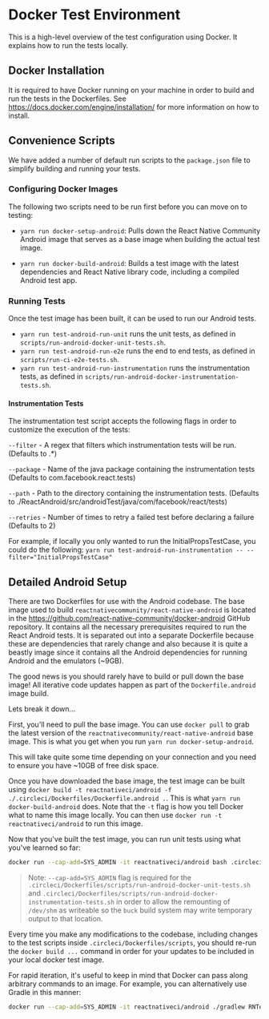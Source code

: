 # Docker Test Environment

This is a high-level overview of the test configuration using Docker. 
It explains how to run the tests locally.

## Docker Installation

It is required to have Docker running on your machine in order to build and run the tests in the Dockerfiles.
See <https://docs.docker.com/engine/installation/> for more information on how to install.

## Convenience Scripts

We have added a number of default run scripts to the `package.json` file to simplify building and running your tests.

### Configuring Docker Images

The following two scripts need to be run first before you can move on to testing:

- `yarn run docker-setup-android`: Pulls down the React Native Community Android image that serves as a base image when building the actual test image.

- `yarn run docker-build-android`: Builds a test image with the latest dependencies and React Native library code, including a compiled Android test app.

### Running Tests

Once the test image has been built, it can be used to run our Android tests.

- `yarn run test-android-run-unit` runs the unit tests, as defined in `scripts/run-android-docker-unit-tests.sh`.
- `yarn run test-android-run-e2e` runs the end to end tests, as defined in `scripts/run-ci-e2e-tests.sh`.
- `yarn run test-android-run-instrumentation` runs the instrumentation tests, as defined in `scripts/run-android-docker-instrumentation-tests.sh`.

#### Instrumentation Tests

The instrumentation test script accepts the following flags in order to customize the execution of the tests:

`--filter` - A regex that filters which instrumentation tests will be run. (Defaults to .*)

`--package` - Name of the java package containing the instrumentation tests (Defaults to com.facebook.react.tests)

`--path` - Path to the directory containing the instrumentation tests. (Defaults to ./ReactAndroid/src/androidTest/java/com/facebook/react/tests)

`--retries` - Number of times to retry a failed test before declaring a failure (Defaults to 2)

For example, if locally you only wanted to run the InitialPropsTestCase, you could do the following:
`yarn run test-android-run-instrumentation -- --filter="InitialPropsTestCase"`

## Detailed Android Setup

There are two Dockerfiles for use with the Android codebase.
The base image used to build `reactnativecommunity/react-native-android` is located in the https://github.com/react-native-community/docker-android GitHub repository. 
It contains all the necessary prerequisites required to run the React Android tests. 
It is separated out into a separate Dockerfile because these are dependencies that rarely change and also because it is quite a beastly image since it contains all the Android dependencies for running Android and the emulators (~9GB).

The good news is you should rarely have to build or pull down the base image!
All iterative code updates happen as part of the `Dockerfile.android` image build.

Lets break it down...

First, you'll need to pull the base image. 
You can use `docker pull` to grab the latest version of the `reactnativecommunity/react-native-android` base image.
This is what you get when you run `yarn run docker-setup-android`.

This will take quite some time depending on your connection and you need to ensure you have ~10GB of free disk space.

Once you have downloaded the base image, the test image can be built using `docker build -t reactnativeci/android -f ./.circleci/Dockerfiles/Dockerfile.android .`. This is what `yarn run docker-build-android` does. Note that the `-t` flag is how you tell Docker what to name this image locally. You can then use `docker run -t reactnativeci/android` to run this image.

Now that you've built the test image, you can run unit tests using what you've learned so far:

```bash
docker run --cap-add=SYS_ADMIN -it reactnativeci/android bash .circleci/Dockerfiles/scripts/run-android-docker-unit-tests.sh
```

> Note: `--cap-add=SYS_ADMIN` flag is required for the `.circleci/Dockerfiles/scripts/run-android-docker-unit-tests.sh` and `.circleci/Dockerfiles/scripts/run-android-docker-instrumentation-tests.sh` in order to allow the remounting of `/dev/shm` as writeable so the `buck` build system may write temporary output to that location.

Every time you make any modifications to the codebase, including changes to the test scripts inside `.circleci/Dockerfiles/scripts`, you should re-run the `docker build ...` command in order for your updates to be included in your local docker test image.

For rapid iteration, it's useful to keep in mind that Docker can pass along arbitrary commands to an image.
For example, you can alternatively use Gradle in this manner:

```bash
docker run --cap-add=SYS_ADMIN -it reactnativeci/android ./gradlew RNTester:android:app:assembleRelease
```
